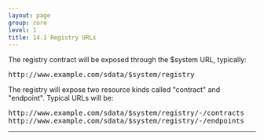 ```yaml
---
layout: page
group: core
level: 1
title: 14.1 Registry URLs
---
```


The registry contract will be exposed through the $system URL, typically:

<pre>http://www.example.com/sdata/$system/registry</pre>

The registry will expose two resource kinds called "contract" and "endpoint".
Typical URLs will be:

<pre>http://www.example.com/sdata/$system/registry/-/contracts
http://www.example.com/sdata/$system/registry/-/endpoints</pre>

* * *